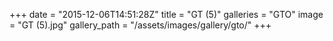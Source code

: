 +++
date = "2015-12-06T14:51:28Z"
title = "GT (5)"
galleries = "GTO"
image = "GT (5).jpg"
gallery_path = "/assets/images/gallery/gto/"
+++
